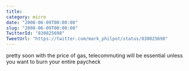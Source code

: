 ```yaml
---
title: 
category: micro
date: "2008-06-09T00:00:00"
slug: "2008-06-09T00:00:00"
TwitterId: "830825698"
TweetUrl: "https://twitter.com/mark_philpot/status/830825698"
---
```


pretty soon with the price of gas, telecommuting will be essential unless you
want to burn your entire paycheck
